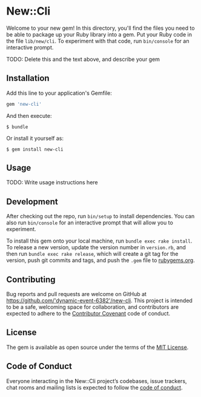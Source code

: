 # New::Cli

Welcome to your new gem! In this directory, you'll find the files you need to be able to package up your Ruby library into a gem. Put your Ruby code in the file `lib/new/cli`. To experiment with that code, run `bin/console` for an interactive prompt.

TODO: Delete this and the text above, and describe your gem

## Installation

Add this line to your application's Gemfile:

```ruby
gem 'new-cli'
```

And then execute:

    $ bundle

Or install it yourself as:

    $ gem install new-cli

## Usage

TODO: Write usage instructions here

## Development

After checking out the repo, run `bin/setup` to install dependencies. You can also run `bin/console` for an interactive prompt that will allow you to experiment.

To install this gem onto your local machine, run `bundle exec rake install`. To release a new version, update the version number in `version.rb`, and then run `bundle exec rake release`, which will create a git tag for the version, push git commits and tags, and push the `.gem` file to [rubygems.org](https://rubygems.org).

## Contributing

Bug reports and pull requests are welcome on GitHub at https://github.com/'dynamic-event-6382'/new-cli. This project is intended to be a safe, welcoming space for collaboration, and contributors are expected to adhere to the [Contributor Covenant](http://contributor-covenant.org) code of conduct.

## License

The gem is available as open source under the terms of the [MIT License](https://opensource.org/licenses/MIT).

## Code of Conduct

Everyone interacting in the New::Cli project’s codebases, issue trackers, chat rooms and mailing lists is expected to follow the [code of conduct](https://github.com/'dynamic-event-6382'/new-cli/blob/master/CODE_OF_CONDUCT.md).
